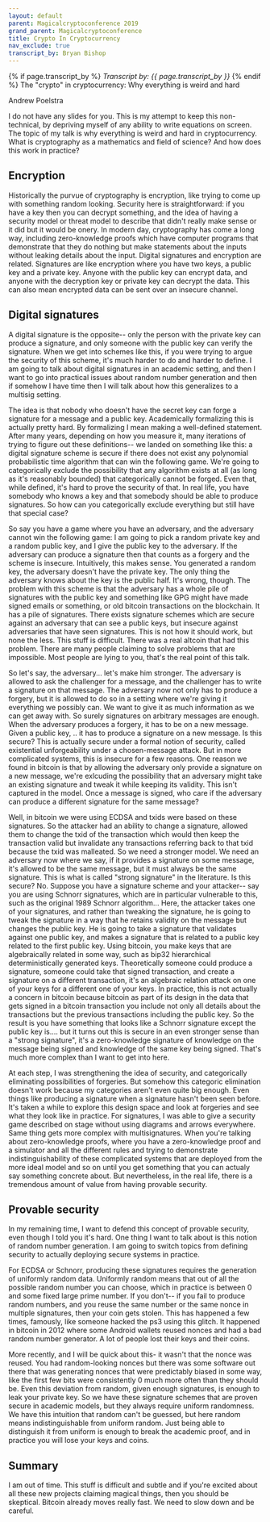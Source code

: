 ```yaml
---
layout: default
parent: Magicalcryptoconference 2019
grand_parent: Magicalcryptoconference
title: Crypto In Cryptocurrency
nav_exclude: true
transcript_by: Bryan Bishop
---
```


{% if page.transcript_by %} <i>Transcript by:
{{ page.transcript_by }}</i> {% endif %} The "crypto" in cryptocurrency:
Why everything is weird and hard

Andrew Poelstra

I do not have any slides for you. This is my attempt to keep this
non-technical, by depriving myself of any ability to write equations on
screen. The topic of my talk is why everything is weird and hard in
cryptocurrency. What is cryptography as a mathematics and field of
science? And how does this work in practice?

## Encryption

Historically the purvue of cryptography is encryption, like trying to
come up with something random looking. Security here is straightforward:
if you have a key then you can decrypt something, and the idea of having
a security model or threat model to describe that didn't really make
sense or it did but it would be onery. In modern day, cryptography has
come a long way, including zero-knowledge proofs which have computer
programs that demonstrate that they do nothing but make statements about
the inputs without leaking details about the input. Digital signatures
and encryption are related. Signatures are like encryption where you
have two keys, a public key and a private key. Anyone with the public
key can encrypt data, and anyone with the decryption key or private key
can decrypt the data. This can also mean encrypted data can be sent over
an insecure channel.

## Digital signatures

A digital signature is the opposite-- only the person with the private
key can produce a signature, and only someone with the public key can
verify the signature. When we get into schemes like this, if you were
trying to argue the security of this scheme, it's much harder to do and
harder to define. I am going to talk about digital signatures in an
academic setting, and then I want to go into practical issues about
random number generation and then if somehow I have time then I will
talk about how this generalizes to a multisig setting.

The idea is that nobody who doesn't have the secret key can forge a
signature for a message and a public key. Academically formalizing this
is actually pretty hard. By formalizing I mean making a well-defined
statement. After many years, depending on how you measure it, many
iterations of trying to figure out these definitions-- we landed on
something like this: a digital signature scheme is secure if there does
not exist any polynomial probabilistic time algorithm that can win the
following game. We're going to categorically exclude the possibility
that any algorithm exists at all (as long as it's reasonably bounded)
that categorically cannot be forged. Even that, while defined, it's hard
to prove the security of that. In real life, you have somebody who knows
a key and that somebody should be able to produce signatures. So how can
you categorically exclude everything but still have that special case?

So say you have a game where you have an adversary, and the adversary
cannot win the following game: I am going to pick a random private key
and a random public key, and I give the public key to the adversary. If
the adversary can produce a signature then that counts as a forgery and
the scheme is insecure. Intuitively, this makes sense. You generated a
random key, the adversary doesn't have the private key. The only thing
the adversary knows about the key is the public half. It's wrong,
though. The problem with this scheme is that the adversary has a whole
pile of signatures with the public key and something like GPG might have
made signed emails or something, or old bitcoin transactions on the
blockchain. It has a pile of signatures. There exists signature schemes
which are secure against an adversary that can see a public keys, but
insecure against adversaries that have seen signatures. This is not how
it should work, but none the less. This stuff is difficult. There was a
real altcoin that had this problem. There are many people claiming to
solve problems that are impossible. Most people are lying to you, that's
the real point of this talk.

So let's say, the adversary... let's make him stronger. The adversary is
allowed to ask the challenger for a message, and the challenger has to
write a signature on that message. The adversary now not only has to
produce a forgery, but it is allowed to do so in a setting where we're
giving it everything we possibly can. We want to give it as much
information as we can get away with. So surely signatures on arbitrary
messages are enough. When the adversary produces a forgery, it has to be
on a new message. Given a public key, .. it has to produce a signature
on a new message. Is this secure? This is actually secure under a formal
notion of security, called existential unforgeability under a
chosen-message attack. But in more complicated systems, this is insecure
for a few reasons. One reason we found in bitcoin is that by allowing
the adversary only provide a signature on a new message, we're exlcuding
the possibility that an adversary might take an existing signature and
tweak it while keeping its validity. This isn't captured in the model.
Once a message is signed, who care if the adversary can produce a
different signature for the same message?

Well, in bitcoin we were using ECDSA and txids were based on these
signatures. So the attacker had an ability to change a signature,
allowed them to change the txid of the transaction which would then keep
the transaction valid but invalidate any transactions referring back to
that txid because the txid was malleated. So we need a stronger model.
We need an adversary now where we say, if it provides a signature on
some message, it's allowed to be the same message, but it must always be
the same signature. This is what is called "strong signature" in the
literature. Is this secure? No. Suppose you have a signature scheme and
your attacker-- say you are using Schnorr signatures, which are in
particular vulnerable to this, such as the original 1989 Schnorr
algorithm... Here, the attacker takes one of your signatures, and rather
than tweaking the signature, he is going to tweak the signature in a way
that he retains validity on the message but changes the public key. He
is going to take a signature that validates against one public key, and
makes a signature that is related to a public key related to the first
public key. Using bitcoin, you make keys that are algebraically related
in some way, such as bip32 hierarchical deterministically generated
keys. Theoretically someone could produce a signature, someone could
take that signed transaction, and create a signature on a different
transaction, it's an algebraic relation attack on one of your keys for a
different one of your keys. In practice, this is not actually a concern
in bitcoin because bitcoin as part of its design in the data that gets
signed in a bitcoin transaction you include not only all details about
the transactions but the previous transactions including the public key.
So the result is you have something that looks like a Schnorr signature
except the public key is.... but it turns out this is secure in an even
stronger sense than a "strong signature", it's a zero-knowledge
signature of knowledge on the message being signed and knowledge of the
same key being signed. That's much more complex than I want to get into
here.

At each step, I was strengthening the idea of security, and
categorically eliminating possibilities of forgeries. But somehow this
categoric elimination doesn't work because my categories aren't even
quite big enough. Even things like producing a signature when a
signature hasn't been seen before. It's taken a while to explore this
design space and look at forgeries and see what they look like in
practice. For signatures, I was able to give a security game described
on stage without using diagrams and arrows everywhere. Same thing gets
more complex with multisignatures. When you're talking about
zero-knowledge proofs, where you have a zero-knowledge proof and a
simulator and all the different rules and trying to demonstrate
indistinguishability of these complicated systems that are deployed from
the more ideal model and so on until you get something that you can
actualy say something concrete about. But nevertheless, in the real
life, there is a tremendous amount of value from having provable
security.

## Provable security

In my remaining time, I want to defend this concept of provable
security, even though I told you it's hard. One thing I want to talk
about is this notion of random number generation. I am going to switch
topics from defining security to actually deploying secure systems in
practice.

For ECDSA or Schnorr, producing these signatures requires the generation
of uniformly random data. Uniformly random means that out of all the
possible random number you can choose, which in practice is between 0
and some fixed large prime number. If you don't-- if you fail to produce
random numbers, and you reuse the same number or the same nonce in
multiple signatures, then your coin gets stolen. This has happened a few
times, famously, like someone hacked the ps3 using this glitch. It
happened in bitcoin in 2012 where some Android wallets reused nonces and
had a bad random number generator. A lot of people lost their keys and
their coins.

More recently, and I will be quick about this- it wasn't that the nonce
was reused. You had random-looking nonces but there was some software
out there that was generating nonces that were predictably biased in
some way, like the first few bits were consistently 0 much more often
than they should be. Even this deviation from random, given enough
signatures, is enough to leak your private key. So we have these
signature schemes that are proven secure in academic models, but they
always require uniform randomness. We have this intuition that random
can't be guessed, but here random means indistinguishable from uniform
random. Just being able to distinguish it from uniform is enough to
break the academic proof, and in practice you will lose your keys and
coins.

## Summary

I am out of time. This stuff is difficult and subtle and if you're
excited about all these new projects claiming magical things, then you
should be skeptical. Bitcoin already moves really fast. We need to slow
down and be careful.
